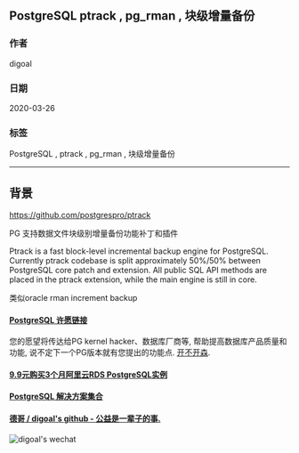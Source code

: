 ## PostgreSQL ptrack , pg_rman , 块级增量备份    
                      
### 作者                       
digoal                      
                      
### 日期                                                  
2020-03-26                       
                      
### 标签                                                        
PostgreSQL , ptrack , pg_rman , 块级增量备份     
                      
----                       
                      
## 背景           
https://github.com/postgrespro/ptrack  
  
PG 支持数据文件块级别增量备份功能补丁和插件  
  
Ptrack is a fast block-level incremental backup engine for PostgreSQL. Currently ptrack codebase is split approximately 50%/50% between PostgreSQL core patch and extension. All public SQL API methods are placed in the ptrack extension, while the main engine is still in core.  
  
类似oracle rman increment backup  
    
  
  
  
  
  
  
  
  
  
  
  
  
  
  
  
  
  
  
  
  
  
  
  
  
  
  
  
  
  
  
  
  
  
  
  
  
  
  
  
  
  
  
  
#### [PostgreSQL 许愿链接](https://github.com/digoal/blog/issues/76 "269ac3d1c492e938c0191101c7238216")
您的愿望将传达给PG kernel hacker、数据库厂商等, 帮助提高数据库产品质量和功能, 说不定下一个PG版本就有您提出的功能点. [开不开森](https://github.com/digoal/blog/issues/76 "269ac3d1c492e938c0191101c7238216").  
  
  
#### [9.9元购买3个月阿里云RDS PostgreSQL实例](https://www.aliyun.com/database/postgresqlactivity "57258f76c37864c6e6d23383d05714ea")
  
  
#### [PostgreSQL 解决方案集合](https://yq.aliyun.com/topic/118 "40cff096e9ed7122c512b35d8561d9c8")
  
  
#### [德哥 / digoal's github - 公益是一辈子的事.](https://github.com/digoal/blog/blob/master/README.md "22709685feb7cab07d30f30387f0a9ae")
  
  
![digoal's wechat](../pic/digoal_weixin.jpg "f7ad92eeba24523fd47a6e1a0e691b59")
  

